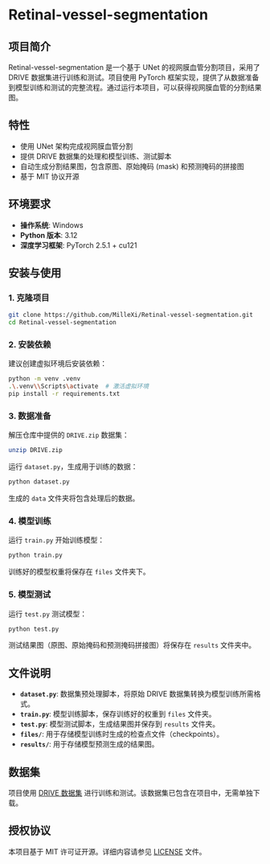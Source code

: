 # Retinal-vessel-segmentation

## 项目简介
Retinal-vessel-segmentation 是一个基于 UNet 的视网膜血管分割项目，采用了 DRIVE 数据集进行训练和测试。项目使用 PyTorch 框架实现，提供了从数据准备到模型训练和测试的完整流程。通过运行本项目，可以获得视网膜血管的分割结果图。



## 特性
- 使用 UNet 架构完成视网膜血管分割
- 提供 DRIVE 数据集的处理和模型训练、测试脚本
- 自动生成分割结果图，包含原图、原始掩码 (mask) 和预测掩码的拼接图
- 基于 MIT 协议开源



## 环境要求
- **操作系统**: Windows
- **Python 版本**: 3.12
- **深度学习框架**: PyTorch 2.5.1 + cu121



## 安装与使用

### 1. 克隆项目
```bash
git clone https://github.com/MilleXi/Retinal-vessel-segmentation.git
cd Retinal-vessel-segmentation
```

### 2. 安装依赖
建议创建虚拟环境后安装依赖：
```bash
python -m venv .venv
.\.venv\\Scripts\activate  # 激活虚拟环境
pip install -r requirements.txt
```

### 3. 数据准备
解压仓库中提供的 `DRIVE.zip` 数据集：
```bash
unzip DRIVE.zip
```

运行 `dataset.py`，生成用于训练的数据：
```bash
python dataset.py
```
生成的 `data` 文件夹将包含处理后的数据。

### 4. 模型训练
运行 `train.py` 开始训练模型：
```bash
python train.py
```
训练好的模型权重将保存在 `files` 文件夹下。

### 5. 模型测试
运行 `test.py` 测试模型：
```bash
python test.py
```
测试结果图（原图、原始掩码和预测掩码拼接图）将保存在 `results` 文件夹中。



## 文件说明
- **`dataset.py`**: 数据集预处理脚本，将原始 DRIVE 数据集转换为模型训练所需格式。
- **`train.py`**: 模型训练脚本，保存训练好的权重到 `files` 文件夹。
- **`test.py`**: 模型测试脚本，生成结果图并保存到 `results` 文件夹。
- **`files/`**: 用于存储模型训练时生成的检查点文件（checkpoints）。
- **`results/`**: 用于存储模型预测生成的结果图。



## 数据集
项目使用 [DRIVE 数据集](https://drive.grand-challenge.org/) 进行训练和测试。该数据集已包含在项目中，无需单独下载。



## 授权协议
本项目基于 MIT 许可证开源。详细内容请参见 [LICENSE](LICENSE) 文件。

